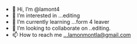 - 👋 Hi, I’m @lamont4
- 👀 I’m interested in ...editing
- 🌱 I’m currently learning ...form 4 leaver
- 💞️ I’m looking to collaborate on ..editing.
- 📫 How to reach me ...lamonmontla@gmail.com

<!---
lamont4/lamont4 is a ✨ special ✨ repository because its `README.md` (this file) appears on your GitHub profile.
You can click the Preview link to take a look at your changes.
--->
